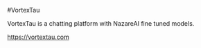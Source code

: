#VortexTau

VortexTau is a chatting platform with NazareAI fine tuned models.

https://vortextau.com
